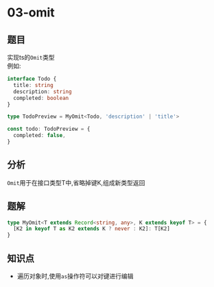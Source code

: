 # 03-omit
## 题目
实现ts的`Omit`类型  
例如:
```ts
interface Todo {
  title: string
  description: string
  completed: boolean
}

type TodoPreview = MyOmit<Todo, 'description' | 'title'>

const todo: TodoPreview = {
  completed: false,
}
```
## 分析
`Omit`用于在接口类型T中,省略掉键K,组成新类型返回
## 题解
```ts
type MyOmit<T extends Record<string, any>, K extends keyof T> = {
  [K2 in keyof T as K2 extends K ? never : K2]: T[K2]
}
```
## 知识点
- 遍历对象时,使用`as`操作符可以对键进行编辑